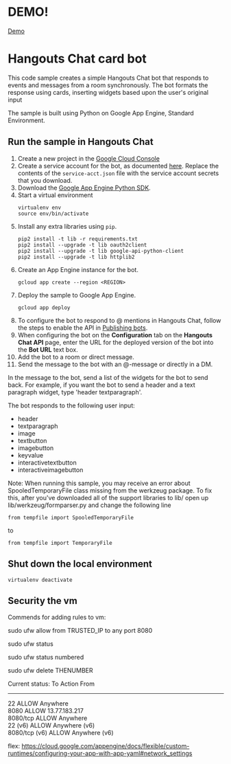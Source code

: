 # DEMO!
[Demo](http://www.zchang.tech/wp-content/uploads/2018/10/ScreenRecording_10-16-2018-21-46-36.mp4)


# Hangouts Chat card bot

This code sample creates a simple Hangouts Chat bot that responds to events and
messages from a room synchronously. The bot formats the response using cards,
inserting widgets based upon the user's original input

The sample is built using Python on Google App Engine, Standard Environment.

## Run the sample in Hangouts Chat

  1. Create a new project in the
     [Google Cloud Console](https://console.cloud.google.com)
  1. Create a service account for the bot, as documented
     [here](https://developers.google.com/hangouts/chat/how-tos/service-accounts).
     Replace the contents of the `service-acct.json` file with the service
     account secrets that you download.
  1. Download the
     [Google App Engine Python SDK](https://cloud.google.com/appengine).
  1. Start a virtual environment
      ```
      virtualenv env
      source env/bin/activate
      ```
  1. Install any extra libraries using `pip`.
      ```
      pip2 install -t lib -r requirements.txt
      pip2 install --upgrade -t lib oauth2client
      pip2 install --upgrade -t lib google-api-python-client
      pip2 install --upgrade -t lib httplib2
      ```
  1. Create an App Engine instance for the bot.
     ```
     gcloud app create --region <REGION>
     ```
  1. Deploy the sample to Google App Engine.
     ```
     gcloud app deploy
     ```
  1. To configure the bot to respond to @ mentions in Hangouts Chat, follow
     the steps to enable the API in
     [Publishing bots](https://developers.google.com/hangouts/chat/how-tos/bots-publish).
  1. When configuring the bot on the **Configuration** tab on the
     **Hangouts Chat API** page, enter the URL for the deployed version
     of the bot into the **Bot URL** text box.
  1. Add the bot to a room or direct message.
  1. Send the message to the bot with an @-message or directly in a DM.

In the message to the bot, send a list of the widgets for the bot to send back.
For example, if you want the bot to send a header and a text paragraph widget,
type 'header textparagraph'.

The bot responds to the following user input:

  - header
  - textparagraph
  - image
  - textbutton
  - imagebutton
  - keyvalue
  - interactivetextbutton
  - interactiveimagebutton


Note: When running this sample, you may receive an error about
SpooledTemporaryFile class missing from the werkzeug package. To fix this, after
you've downloaded all of the support libraries to lib/ open up
lib/werkzeug/formparser.py and change the following line

```
from tempfile import SpooledTemporaryFile
```

to

```
from tempfile import TemporaryFile
```

## Shut down the local environment

```
virtualenv deactivate
```
## Security the vm

Commends for adding rules to vm:

sudo ufw allow from TRUSTED_IP to any port 8080

sudo ufw status

sudo ufw status numbered

sudo ufw delete THENUMBER

Current status:
To                         Action      From
--                         ------      ----
22                         ALLOW       Anywhere                  
8080                       ALLOW       13.77.183.217             
8080/tcp                   ALLOW       Anywhere                  
22 (v6)                    ALLOW       Anywhere (v6)             
8080/tcp (v6)              ALLOW       Anywhere (v6) 

flex: https://cloud.google.com/appengine/docs/flexible/custom-runtimes/configuring-your-app-with-app-yaml#network_settings

